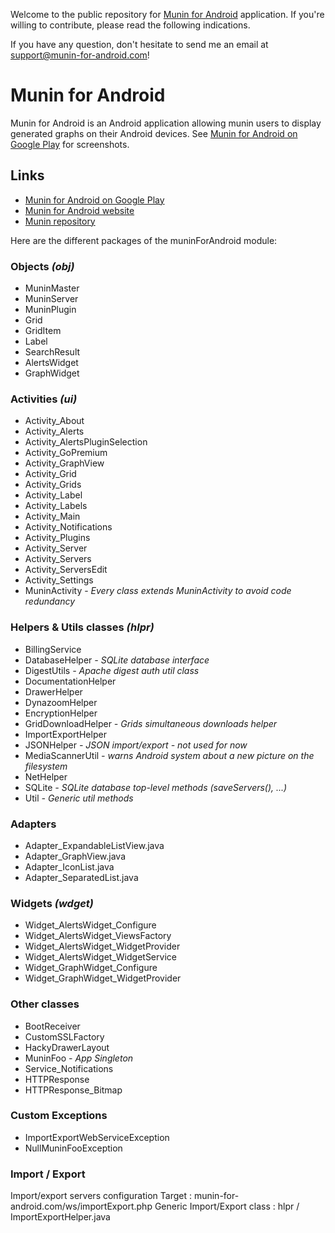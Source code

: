 Welcome to the public repository for [Munin for Android](https://play.google.com/store/apps/details?id=com.chteuchteu.munin) application. If you're willing to contribute, please read the following indications.

If you have any question, don't hesitate to send me an email at [support@munin-for-android.com](mailto:support@munin-for-android.com)!

# Munin for Android #

Munin for Android is an Android application allowing munin users to display generated graphs on their Android devices. See [Munin for Android on Google Play](https://play.google.com/store/apps/details?id=com.chteuchteu.munin) for screenshots.

## Links ##
* [Munin for Android on Google Play](https://play.google.com/store/apps/details?id=com.chteuchteu.munin)
* [Munin for Android website](http://www.munin-for-android.com)
* [Munin repository](https://github.com/munin-monitoring/munin)

Here are the different packages of the muninForAndroid module:

### Objects *(obj)* ###
* MuninMaster
* MuninServer
* MuninPlugin
* Grid
* GridItem
* Label
* SearchResult
* AlertsWidget
* GraphWidget

### Activities *(ui)* ###
* Activity_About
* Activity_Alerts
* Activity_AlertsPluginSelection
* Activity_GoPremium
* Activity_GraphView
* Activity_Grid
* Activity_Grids
* Activity_Label
* Activity_Labels
* Activity_Main
* Activity_Notifications
* Activity_Plugins
* Activity_Server
* Activity_Servers
* Activity_ServersEdit
* Activity_Settings
* MuninActivity - _Every class extends MuninActivity to avoid code redundancy_

### Helpers & Utils classes *(hlpr)* ###
* BillingService
* DatabaseHelper *- SQLite database interface*
* DigestUtils *- Apache digest auth util class*
* DocumentationHelper
* DrawerHelper
* DynazoomHelper
* EncryptionHelper
* GridDownloadHelper *- Grids simultaneous downloads helper*
* ImportExportHelper
* JSONHelper *- JSON import/export - not used for now*
* MediaScannerUtil *- warns Android system about a new picture on the filesystem*
* NetHelper
* SQLite *- SQLite database top-level methods (saveServers(), ...)*
* Util *- Generic util methods*

### Adapters ###
* Adapter_ExpandableListView.java
* Adapter_GraphView.java
* Adapter_IconList.java
* Adapter_SeparatedList.java

### Widgets *(wdget)* ###
* Widget_AlertsWidget_Configure
* Widget_AlertsWidget_ViewsFactory
* Widget_AlertsWidget_WidgetProvider
* Widget_AlertsWidget_WidgetService
* Widget_GraphWidget_Configure
* Widget_GraphWidget_WidgetProvider

### Other classes ###
* BootReceiver
* CustomSSLFactory
* HackyDrawerLayout
* MuninFoo *- App Singleton*
* Service_Notifications
* HTTPResponse
* HTTPResponse_Bitmap

### Custom Exceptions ###
* ImportExportWebServiceException
* NullMuninFooException

### Import / Export ###
Import/export servers configuration
Target : munin-for-android.com/ws/importExport.php
Generic Import/Export class : hlpr / ImportExportHelper.java
